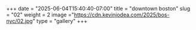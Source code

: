 +++
date = "2025-06-04T15:40:40-07:00"
title = "downtown boston"
slug = "02"
weight = 2
image ="https://cdn.kevinjodea.com/2025/bos-nyc/02.jpg"
type = "gallery"
+++
